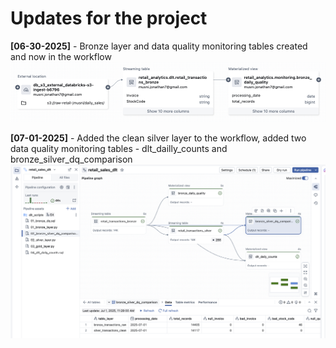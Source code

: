 # Updates for the project

**[06-30-2025]** - Bronze layer and data quality monitoring tables created and now in the workflow 
    ![Data Lineage](images/06_30_2025.png)

**[07-01-2025]** - Added the clean silver layer to the workflow, added two data quality monitoring tables - dlt_dailly_counts and bronze_silver_dq_comparison
    ![Data Lineage](images/07_01_2025.png)